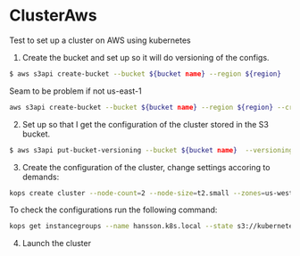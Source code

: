 # ClusterAws
Test to set up a cluster on AWS using kubernetes

1) Create the bucket and set up so it will do versioning of the configs. 
```Bash
$ aws s3api create-bucket --bucket ${bucket name} --region ${region}
```

Seam to be problem if not us-east-1

```Bash
aws s3api create-bucket --bucket ${bucket name} --region ${region} --create-bucket-configuration LocationConstraint=${region}
```

2) Set up so that I get the configuration of the cluster stored in the S3 bucket. 
```Bash
$ aws s3api put-bucket-versioning --bucket ${bucket name}  --versioning-configuration Status=Enabled
```

3) Create the configuration of the cluster, change settings accoring to demands:

```Bash
kops create cluster --node-count=2 --node-size=t2.small --zones=us-west-2a --name=${cluster name} --state ${s3 bucket}
```
To check the configurations run the following command:
```Bash
kops get instancegroups --name hansson.k8s.local --state s3://kubernetes-aws-niklas-hansson
```
4) Launch the cluster
